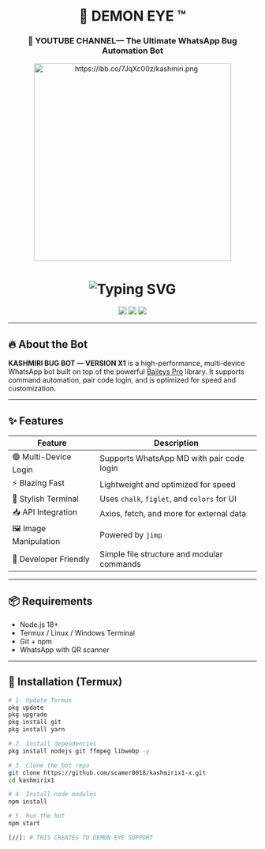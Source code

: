 <h1 align="center">🐞 DEMON EYE ™</h1>
<h3 align="center">🚀 YOUTUBE CHANNEL— The Ultimate WhatsApp Bug Automation Bot</h3>

<p align="center">
  <img src="https://ibb.co/7JqXc00z/kashmiri.png" alt=" https://ibb.co/7JqXc00z/kashmiri.png" width="400" />
</p>

<h1 align="center">
  <img src="https://readme-typing-svg.demolab.com?font=Fira+Code&weight=900&pause=1000&color=14FF7C&center=true&vCenter=true&repeat=true&width=435&lines=KASHMIRI+BUG+BOT;VERSION+X1..." alt="Typing SVG" />
</h1>

<p align="center">
  <a href="https://whatsapp.com/channel/0029Vb6I0vu7j6fzT8MTfp1w"><img src="https://img.shields.io/badge/Join-WhatsApp%20Channel-green?style=for-the-badge&logo=whatsapp" /></a>
  <a href="https://t.me/Next_DYS"><img src="https://img.shields.io/badge/Join-Telegram%20Channel-blue?style=for-the-badge&logo=telegram" /></a>
  <a href="https://t.me/DES_DM"><img src="https://img.shields.io/badge/Contact-Developer-informational?style=for-the-badge&logo=telegram" /></a>
</p>

---

## 🔥 About the Bot

**KASHMIRI BUG BOT — VERSION X1** is a high-performance, multi-device WhatsApp bot built on top of the powerful [Baileys Pro](https://www.npmjs.com) library. It supports command automation, pair code login, and is optimized for speed and customization.

---

## ✨ Features

| Feature                          | Description                                       |
|----------------------------------|---------------------------------------------------|
| 🟢 Multi-Device Login            | Supports WhatsApp MD with pair code login       |
| ⚡ Blazing Fast                  | Lightweight and optimized for speed               |
| 🎨 Stylish Terminal              | Uses `chalk`, `figlet`, and `colors` for UI       |
| 📥 API Integration              | Axios, fetch, and more for external data          |
| 🖼 Image Manipulation            | Powered by `jimp`                                 |
| 🧠 Developer Friendly            | Simple file structure and modular commands        |

---

## 📦 Requirements

- Node.js 18+
- Termux / Linux / Windows Terminal
- Git + npm
- WhatsApp with QR scanner

---

## 🚀 Installation (Termux)

```bash
# 1. Update Termux
pkg update
pkg upgrade
pkg install git
pkg install yarn 

# 2. Install dependencies
pkg install nodejs git ffmpeg libwebp -y

# 3. Clone the bot repo
git clone https://github.com/scamer0018/kashmirix1-x.git
cd kashmirix1

# 4. Install node modules
npm install

# 5. Run the bot
npm start

[//]: # THIS CREATES TO DEMON EYE SUPPORT 
